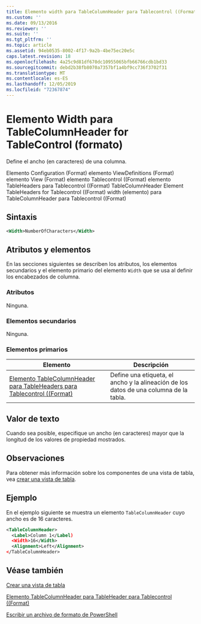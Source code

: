 ```yaml
---
title: Elemento width para TableColumnHeader para Tablecontrol ((Format) | Microsoft Docs
ms.custom: ''
ms.date: 09/13/2016
ms.reviewer: ''
ms.suite: ''
ms.tgt_pltfrm: ''
ms.topic: article
ms.assetid: 94eb0535-8002-4f17-9a2b-4be75ec20e5c
caps.latest.revision: 18
ms.openlocfilehash: 4a25c9d81df670dc10955065bfb66766cdb1bd33
ms.sourcegitcommit: debd2b38fb8070a7357bf1a4bf9cc736f3702f31
ms.translationtype: MT
ms.contentlocale: es-ES
ms.lasthandoff: 12/05/2019
ms.locfileid: "72367874"
---
```

# <a name="width-element-for-tablecolumnheader-for-tablecontrol-format"></a>Elemento Width para TableColumnHeader for TableControl (formato)

Define el ancho (en caracteres) de una columna.

Elemento Configuration (Format) elemento ViewDefinitions (Format) elemento View (Format) elemento Tablecontrol ((Format) elemento TableHeaders para Tablecontrol ((Format) TableColumnHeader Element TableHeaders for Tablecontrol ((Format) width (elemento) para TableColumnHeader para Tablecontrol ((Format)

## <a name="syntax"></a>Sintaxis

```xml
<Width>NumberOfCharacters</Width>
```

## <a name="attributes-and-elements"></a>Atributos y elementos

En las secciones siguientes se describen los atributos, los elementos secundarios y el elemento primario del elemento `Width` que se usa al definir los encabezados de columna.

### <a name="attributes"></a>Atributos

Ninguna.

### <a name="child-elements"></a>Elementos secundarios

Ninguna.

### <a name="parent-elements"></a>Elementos primarios

|Elemento|Descripción|
|-------------|-----------------|
|[Elemento TableColumnHeader para TableHeaders para Tablecontrol ((Format)](./tablecolumnheader-element-format.md)|Define una etiqueta, el ancho y la alineación de los datos de una columna de la tabla.|

## <a name="text-value"></a>Valor de texto

Cuando sea posible, especifique un ancho (en caracteres) mayor que la longitud de los valores de propiedad mostrados.

## <a name="remarks"></a>Observaciones

Para obtener más información sobre los componentes de una vista de tabla, vea [crear una vista de tabla](./creating-a-table-view.md).

## <a name="example"></a>Ejemplo

En el ejemplo siguiente se muestra un elemento `TableColumnHeader` cuyo ancho es de 16 caracteres.

```xml
<TableColumnHeader>
  <Label>Column 1</Label)
  <Width>16</Width>
  <Alignment>Left</Alignment>
</TableColumnHeader>
```

## <a name="see-also"></a>Véase también

[Crear una vista de tabla](./creating-a-table-view.md)

[Elemento TableColumnHeader para TableHeader para Tablecontrol ((Format)](./tablecolumnheader-element-format.md)

[Escribir un archivo de formato de PowerShell](./writing-a-powershell-formatting-file.md)

